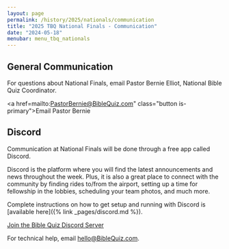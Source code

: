 ```yaml
---
layout: page
permalink: /history/2025/nationals/communication
title: "2025 TBQ National Finals - Communication"
date: "2024-05-18"
menubar: menu_tbq_nationals
---
```


## General Communication

For questions about National Finals, email Pastor Bernie Elliot, National Bible Quiz Coordinator.

<a href=mailto:PastorBernie@BibleQuiz.com" class="button is-primary">Email Pastor Bernie</a>

## Discord

Communication at National Finals will be done through a free app called Discord.

Discord is the platform where you will find the latest announcements and news throughout the week. Plus, it is also a great place to connect with the community by finding rides to/from the airport, setting up a time for fellowship in the lobbies, scheduling your team photos, and much more.

Complete instructions on how to get setup and running with Discord is [available here]({% link _pages/discord.md %}).

<a href="https://discord.gg/URCCZpp9q5" class="button is-primary">Join the Bible Quiz Discord Server</a>

For technical help, email [hello@BibleQuiz.com](mailto:hello@biblequiz.com).
